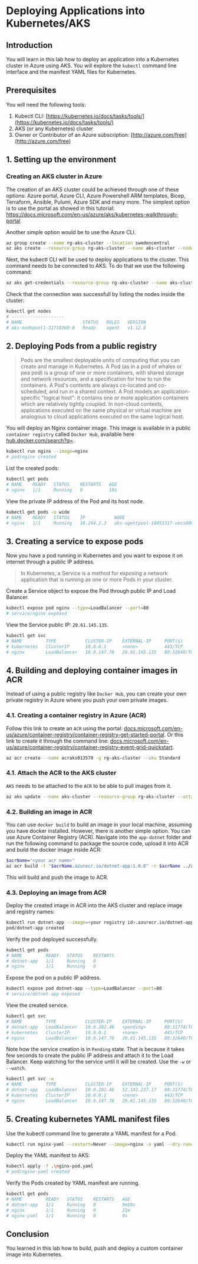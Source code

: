 # Deploying Applications into Kubernetes/AKS

## Introduction

You will learn in this lab how to deploy an application into a Kubernetes cluster in Azure using AKS.
You will explore the `kubectl` command line interface and the manifest YAML files for Kubernetes.

## Prerequisites

You will need the following tools:

1. Kubectl CLI: [https://kubernetes.io/docs/tasks/tools/](https://kubernetes.io/docs/tasks/tools/)
2. AKS (or any Kubernetes) cluster
3. Owner or Contributor of an Azure subscription: [http://azure.com/free](http://azure.com/free)

## 1. Setting up the environment

### Creating an AKS cluster in Azure

The creation of an AKS cluster could be achieved through one of these options: Azure portal, Azure CLI, Azure Powershell ARM templates, Bicep, Terraform, Ansible, Pulumi, Azure SDK and many more.
The simplest option is to use the portal as showed in this tutorial:
https://docs.microsoft.com/en-us/azure/aks/kubernetes-walkthrough-portal

Another simple option would be to use the Azure CLI.

```sh
az group create --name rg-aks-cluster --location swedencentral
az aks create --resource-group rg-aks-cluster --name aks-cluster --node-count 3
```

Next, the kubectl CLI will be used to deploy applications to the cluster.
This command needs to be connected to AKS.
To do that we use the following command:

```sh
az aks get-credentials --resource-group rg-aks-cluster --name aks-cluster
```

Check that the connection was successfull by listing the nodes inside the cluster:

```sh
kubectl get nodes
# --------------------
# NAME                       STATUS   ROLES   VERSION
# aks-nodepool1-31718369-0   Ready    agent   v1.12.8
```

## 2. Deploying Pods from a public registry

>Pods are the smallest deployable units of computing that you can create and manage in Kubernetes. A Pod (as in a pod of whales or pea pod) is a group of one or more containers, with shared storage and network resources, and a specification for how to run the containers. A Pod's contents are always co-located and co-scheduled, and run in a shared context. A Pod models an application-specific "logical host": it contains one or more application containers which are relatively tightly coupled. In non-cloud contexts, applications executed on the same physical or virtual machine are analogous to cloud applications executed on the same logical host.

You will deploy an Nginx container image. This image is available in a public `container registry` called `Docker Hub`, available here [hub.docker.com/search?q=](https://hub.docker.com/search?q=).

```sh
kubectl run nginx --image=nginx  
# pod/nginx created 
```

List the created pods:

```sh 
kubectl get pods  
# NAME    READY   STATUS    RESTARTS   AGE  
# nginx   1/1     Running   0          10s  
```

View the private IP address of the Pod and its host node.

```sh 
kubectl get pods -o wide  
# NAME    READY   STATUS    IP           NODE                             
# nginx   1/1     Running   10.244.2.3   aks-agentpool-18451317-vmss000001
```

## 3. Creating a service to expose pods

Now you have a pod running in Kubernetes and you want to expose it on internet through a public IP address.

>In Kubernetes, a Service is a method for exposing a network application that is running as one or more Pods in your cluster.

Create a Service object to expose the Pod through public IP and Load Balancer.

```sh 
kubectl expose pod nginx --type=LoadBalancer --port=80
# service/nginx exposed
```
 
View the Service public IP: `20.61.145.135`.

```sh 
kubectl get svc
# NAME         TYPE           CLUSTER-IP    EXTERNAL-IP     PORT(S)     
# kubernetes   ClusterIP      10.0.0.1      <none>          443/TCP     
# nginx        LoadBalancer   10.0.147.78   20.61.145.135   80:32640/TCP
```

## 4. Building and deploying container images in ACR

Instead of using a public registry like `Docker Hub`, you can create your own private registry in Azure where you push your own private images.

### 4.1. Creating a container registry in Azure (ACR)

Follow this link to create an `ACR` using the portal: [docs.microsoft.com/en-us/azure/container-registry/container-registry-get-started-portal](https://docs.microsoft.com/en-us/azure/container-registry/container-registry-get-started-portal).
Or this link to create it through the command line: [docs.microsoft.com/en-us/azure/container-registry/container-registry-event-grid-quickstart](https://docs.microsoft.com/en-us/azure/container-registry/container-registry-event-grid-quickstart).

```sh
az acr create --name acraks013579 -g rg-aks-cluster --sku Standard
```

### 4.1. Attach the ACR to the AKS cluster

`AKS` needs to be attached to the `ACR` to be able to pull images from it.

```sh
az aks update --name aks-cluster --resource-group rg-aks-cluster --attach-acr acraks013579
```

### 4.2. Building an image in ACR

You can use `docker build` to build an image in your local machine, assuming you have docker installed.
However, there is another simple option. You can use Azure Container Registry (ACR).
Navigate into the `app-dotnet` folder and run the following command to package the source code, upload it into ACR and build the docker image inside ACR:

```sh 
$acrName="<your acr name>" 
az acr build -t "$acrName.azurecr.io/dotnet-app:1.0.0" -r $acrName ../app-dotnet
```

This will build and push the image to ACR.

### 4.3. Deploying an image from ACR

Deploy the created image in ACR into the AKS cluster and replace image and registry names:

```sh 
kubectl run dotnet-app --image=<your registry id>.azurecr.io/dotnet-app:1.0.0
pod/dotnet-app created
```

Verify the pod deployed successfully.

```sh 
kubectl get pods
# NAME         READY   STATUS    RESTARTS
# dotnet-app   1/1     Running   0       
# nginx        1/1     Running   0       
```

Expose the pod on a public IP address.

```sh 
kubectl expose pod dotnet-app --type=LoadBalancer --port=80
# service/dotnet-app exposed
```

View the created service.

```sh 
kubectl get svc
# NAME         TYPE           CLUSTER-IP    EXTERNAL-IP     PORT(S)     
# dotnet-app   LoadBalancer   10.0.202.46   <pending>       80:31774/TCP
# kubernetes   ClusterIP      10.0.0.1      <none>          443/TCP     
# nginx        LoadBalancer   10.0.147.78   20.61.145.135   80:32640/TCP
```

Note how the service creation is in `Pending` state. 
That is because it takes few seconds to create the public IP address and attach it to the Load Balancer.
Keep watching for the service until it will be created. Use the `-w` or `--watch`.
 
```sh 
kubectl get svc -w
# NAME         TYPE           CLUSTER-IP    EXTERNAL-IP     PORT(S)     
# dotnet-app   LoadBalancer   10.0.202.46   52.142.237.17   80:31774/TCP
# kubernetes   ClusterIP      10.0.0.1      <none>          443/TCP     
# nginx        LoadBalancer   10.0.147.78   20.61.145.135   80:32640/TCP
```

## 5. Creating kubernetes YAML manifest files

Use the kubectl command line to generate a YAML manifest for a Pod.

```sh 
kubectl run nginx-yaml --restart=Never --image=nginx -o yaml --dry-run=client > nginx-pod.yaml
```

Deploy the YAML manifest to AKS:

```sh 
kubectl apply -f .\nginx-pod.yaml
# pod/nginx-yaml created
```

Verify the Pods created by YAML manifest are running.

```sh 
kubectl get pods
# NAME         READY   STATUS    RESTARTS   AGE
# dotnet-app   1/1     Running   0          9m19s
# nginx        1/1     Running   0          21m
# nginx-yaml   1/1     Running   0          9s
```

## Conclusion

You learned in this lab how to build, push and deploy a custom container image into Kubernetes.